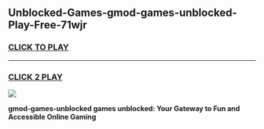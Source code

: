 
## Unblocked-Games-gmod-games-unblocked-Play-Free-71wjr
<h3>
<a href="https://premium76.site?title=gmod-games-unblocked&ref=15A">CLICK TO PLAY</a></h3>
<hr>

<h3>
<a href="https://premium76.site?title=gmod-games-unblocked&ref=15A">CLICK 2 PLAY</a>
  
</h3>

<a href="https://premium76.site?title=gmod-games-unblocked&ref=15A"><img src="https://clearcache.store/games.png"></a>


**gmod-games-unblocked games unblocked: Your Gateway to Fun and Accessible Online Gaming**
